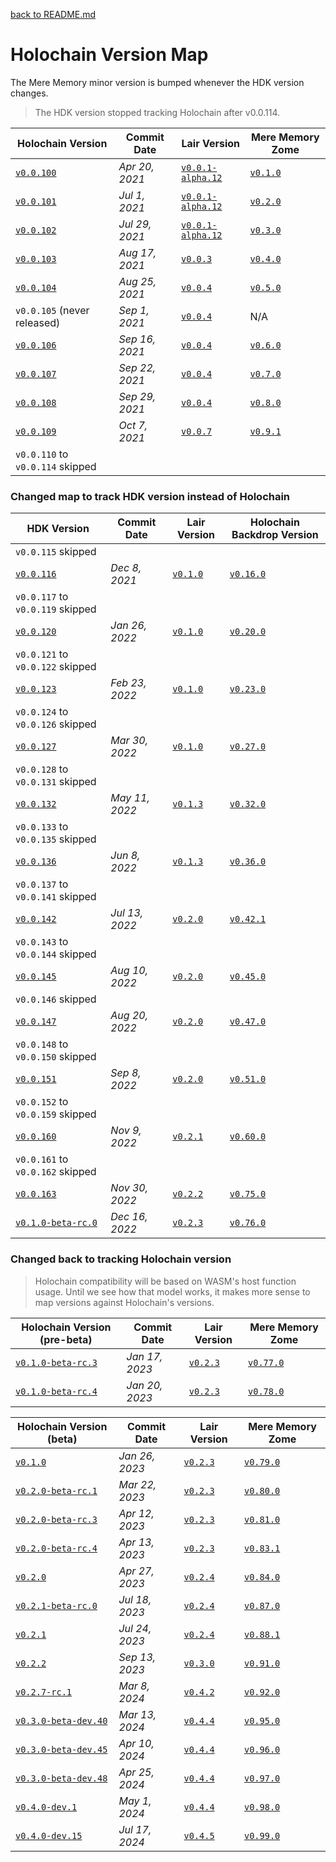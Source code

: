 [back to README.md](../README.md)

# Holochain Version Map

The Mere Memory minor version is bumped whenever the HDK version changes.

> The HDK version stopped tracking Holochain after v0.0.114.

| Holochain Version                                                                                  | Commit Date    | Lair Version                                                                                         | Mere Memory Zome                                                                         |
|----------------------------------------------------------------------------------------------------|----------------|------------------------------------------------------------------------------------------------------|------------------------------------------------------------------------------------------|
| [`v0.0.100`](https://github.com/holochain/holochain/tree/3bd9181ea35c32993d1550591fd19720b31065f6) | *Apr 20, 2021* | [`v0.0.1-alpha.12`](https://github.com/holochain/lair/tree/2998dd3ad21928115b3a531cbc319e61bc896b78) | [`v0.1.0`](https://github.com/spartan-holochain-counsel/hc-zome-mere-memory/tree/v0.1.0) |
| [`v0.0.101`](https://github.com/holochain/holochain/tree/ea726cc05aa6064c3b8b4f85fddf3e89429f018e) | *Jul 1, 2021*  | [`v0.0.1-alpha.12`](https://github.com/holochain/lair/tree/2998dd3ad21928115b3a531cbc319e61bc896b78) | [`v0.2.0`](https://github.com/spartan-holochain-counsel/hc-zome-mere-memory/tree/v0.2.0) |
| [`v0.0.102`](https://github.com/holochain/holochain/tree/6535292238dc1fbd2b60433a2054f7787e4f060e) | *Jul 29, 2021* | [`v0.0.1-alpha.12`](https://github.com/holochain/lair/tree/2998dd3ad21928115b3a531cbc319e61bc896b78) | [`v0.3.0`](https://github.com/spartan-holochain-counsel/hc-zome-mere-memory/tree/v0.3.0) |
| [`v0.0.103`](https://github.com/holochain/holochain/tree/f3d17d993ad8d988402cc01d73a0095484efbabb) | *Aug 17, 2021* | [`v0.0.3`](https://github.com/holochain/lair/tree/6a9aab37c90566328c13c4d048d1afaf75fc39a9)          | [`v0.4.0`](https://github.com/spartan-holochain-counsel/hc-zome-mere-memory/tree/v0.4.0) |
| [`v0.0.104`](https://github.com/holochain/holochain/tree/d003eb7a45f1d7125c4701332202761721793d68) | *Aug 25, 2021* | [`v0.0.4`](https://github.com/holochain/lair/tree/d3155ac98ec550c6b5eb097923556958015f9354)          | [`v0.5.0`](https://github.com/spartan-holochain-counsel/hc-zome-mere-memory/tree/v0.5.0) |
| `v0.0.105` (never released)                                                                        | *Sep 1, 2021*  | [`v0.0.4`](https://github.com/holochain/lair/tree/d3155ac98ec550c6b5eb097923556958015f9354)          | N/A                                                                                      |
| [`v0.0.106`](https://github.com/holochain/holochain/tree/b11908875a9f6a09e8939fbf6f45ff658e3d10a6) | *Sep 16, 2021* | [`v0.0.4`](https://github.com/holochain/lair/tree/d3155ac98ec550c6b5eb097923556958015f9354)          | [`v0.6.0`](https://github.com/spartan-holochain-counsel/hc-zome-mere-memory/tree/v0.6.0) |
| [`v0.0.107`](https://github.com/holochain/holochain/tree/221f3424a919224dcf1950d1059e8b88aba08f7b) | *Sep 22, 2021* | [`v0.0.4`](https://github.com/holochain/lair/tree/d3155ac98ec550c6b5eb097923556958015f9354)          | [`v0.7.0`](https://github.com/spartan-holochain-counsel/hc-zome-mere-memory/tree/v0.7.0) |
| [`v0.0.108`](https://github.com/holochain/holochain/tree/cad04aec3fb5f137b2d224ab29dcc204af7b9821) | *Sep 29, 2021* | [`v0.0.4`](https://github.com/holochain/lair/tree/d3155ac98ec550c6b5eb097923556958015f9354)          | [`v0.8.0`](https://github.com/spartan-holochain-counsel/hc-zome-mere-memory/tree/v0.8.0) |
| [`v0.0.109`](https://github.com/holochain/holochain/tree/e5a480ce735beaa8ae7434abdb1b6dc03d487ffa) | *Oct 7, 2021*  | [`v0.0.7`](https://github.com/holochain/lair/tree/bd92b76ad9cc18bc0c0db215e4bea9767c9003cf)          | [`v0.9.1`](https://github.com/spartan-holochain-counsel/hc-zome-mere-memory/tree/v0.9.1) |
| `v0.0.110` to  `v0.0.114` skipped                                                                  |                |                                                                                                      |                                                                                          |


### Changed map to track HDK version instead of Holochain

| HDK Version                                                                                                | Commit Date    | Lair Version                                                                                | Holochain Backdrop Version                                                                 |
|------------------------------------------------------------------------------------------------------------|----------------|---------------------------------------------------------------------------------------------|--------------------------------------------------------------------------------------------|
| `v0.0.115` skipped                                                                                         |                |                                                                                             |                                                                                            |
| [`v0.0.116`](https://github.com/holochain/holochain/tree/9d9a556e8236234bcca64ee33620012c8a6ab095)         | *Dec 8, 2021*  | [`v0.1.0`](https://github.com/holochain/lair/tree/0343621e0bfa2a941ecf53363003d1f28b7ef0e6) | [`v0.16.0`](https://github.com/spartan-holochain-counsel/hc-zome-mere-memory/tree/v0.16.0) |
| `v0.0.117` to  `v0.0.119` skipped                                                                          |                |                                                                                             |                                                                                            |
| [`v0.0.120`](https://github.com/holochain/holochain/tree/4a449ee985053f5b8ee0f0688b949bd26bfcb3fc)         | *Jan 26, 2022* | [`v0.1.0`](https://github.com/holochain/lair/tree/0343621e0bfa2a941ecf53363003d1f28b7ef0e6) | [`v0.20.0`](https://github.com/spartan-holochain-counsel/hc-zome-mere-memory/tree/v0.20.0) |
| `v0.0.121` to  `v0.0.122` skipped                                                                          |                |                                                                                             |                                                                                            |
| [`v0.0.123`](https://github.com/holochain/holochain/tree/3e49d501ce1b74a700d5abae9b8b26021885f012)         | *Feb 23, 2022* | [`v0.1.0`](https://github.com/holochain/lair/tree/0343621e0bfa2a941ecf53363003d1f28b7ef0e6) | [`v0.23.0`](https://github.com/spartan-holochain-counsel/hc-zome-mere-memory/tree/v0.23.0) |
| `v0.0.124` to  `v0.0.126` skipped                                                                          |                |                                                                                             |                                                                                            |
| [`v0.0.127`](https://github.com/holochain/holochain/tree/ee7242f9aa014f1024cf90401b0a4d136b59323f)         | *Mar 30, 2022* | [`v0.1.0`](https://github.com/holochain/lair/tree/0343621e0bfa2a941ecf53363003d1f28b7ef0e6) | [`v0.27.0`](https://github.com/spartan-holochain-counsel/hc-zome-mere-memory/tree/v0.27.0) |
| `v0.0.128` to  `v0.0.131` skipped                                                                          |                |                                                                                             |                                                                                            |
| [`v0.0.132`](https://github.com/holochain/holochain/tree/9356749f7fecf2414d2d388f74037514f65571ef)         | *May 11, 2022* | [`v0.1.3`](https://github.com/holochain/lair/tree/27e3a4e305e2a5d48ba625aa3bfac9516d2583ed) | [`v0.32.0`](https://github.com/spartan-holochain-counsel/hc-zome-mere-memory/tree/v0.32.0) |
| `v0.0.133` to  `v0.0.135` skipped                                                                          |                |                                                                                             |                                                                                            |
| [`v0.0.136`](https://github.com/holochain/holochain/tree/7f204047c56a2c165b1442cd480828a03caadde2)         | *Jun 8, 2022*  | [`v0.1.3`](https://github.com/holochain/lair/tree/27e3a4e305e2a5d48ba625aa3bfac9516d2583ed) | [`v0.36.0`](https://github.com/spartan-holochain-counsel/hc-zome-mere-memory/tree/v0.36.0) |
| `v0.0.137` to  `v0.0.141` skipped                                                                          |                |                                                                                             |                                                                                            |
| [`v0.0.142`](https://github.com/holochain/holochain/tree/88813d781247c9db4d254063a604c22813013af5)         | *Jul 13, 2022* | [`v0.2.0`](https://github.com/holochain/lair/tree/20b18781d217f172187f16a0ef86b78eb1fcd3bd) | [`v0.42.1`](https://github.com/spartan-holochain-counsel/hc-zome-mere-memory/tree/v0.42.1) |
| `v0.0.143` to  `v0.0.144` skipped                                                                          |                |                                                                                             |                                                                                            |
| [`v0.0.145`](https://github.com/holochain/holochain/tree/005c15c06404f41baa77e4533a32cef93a69ed3b)         | *Aug 10, 2022* | [`v0.2.0`](https://github.com/holochain/lair/tree/20b18781d217f172187f16a0ef86b78eb1fcd3bd) | [`v0.45.0`](https://github.com/spartan-holochain-counsel/hc-zome-mere-memory/tree/v0.45.0) |
| `v0.0.146`  skipped                                                                                        |                |                                                                                             |                                                                                            |
| [`v0.0.147`](https://github.com/holochain/holochain/tree/ab8c5552111da73971554ea3d80e473c97b5c650)         | *Aug 20, 2022* | [`v0.2.0`](https://github.com/holochain/lair/tree/20b18781d217f172187f16a0ef86b78eb1fcd3bd) | [`v0.47.0`](https://github.com/spartan-holochain-counsel/hc-zome-mere-memory/tree/v0.47.0) |
| `v0.0.148` to `v0.0.150` skipped                                                                           |                |                                                                                             |                                                                                            |
| [`v0.0.151`](https://github.com/holochain/holochain/tree/cf8adc073596f4f5fc3dcf31c30bc8ade47a6f93)         | *Sep 8, 2022*  | [`v0.2.0`](https://github.com/holochain/lair/tree/20b18781d217f172187f16a0ef86b78eb1fcd3bd) | [`v0.51.0`](https://github.com/spartan-holochain-counsel/hc-zome-mere-memory/tree/v0.51.0) |
| `v0.0.152` to `v0.0.159` skipped                                                                           |                |                                                                                             |                                                                                            |
| [`v0.0.160`](https://github.com/holochain/holochain/tree/c39dac04fc87bc1325a8bb6fce275caedaa07eb3)         | *Nov 9, 2022*  | [`v0.2.1`](https://github.com/holochain/lair/tree/840999730ff2a5bacea8a31ed8fbacc954291b5c) | [`v0.60.0`](https://github.com/spartan-holochain-counsel/hc-zome-mere-memory/tree/v0.60.0) |
| `v0.0.161` to `v0.0.162` skipped                                                                           |                |                                                                                             |                                                                                            |
| [`v0.0.163`](https://github.com/holochain/holochain/tree/64286bf7aa10e9e93032361a69843daa354fdb1b)         | *Nov 30, 2022* | [`v0.2.2`](https://github.com/holochain/lair/tree/004d15c05f51bb625cb5c8db6e71f4a58ff4d3fe) | [`v0.75.0`](https://github.com/spartan-holochain-counsel/hc-zome-mere-memory/tree/v0.75.0) |
| [`v0.1.0-beta-rc.0`](https://github.com/holochain/holochain/tree/eb1e637c353190bfdba8b742c6b8bbb1b3f4a669) | *Dec 16, 2022* | [`v0.2.3`](https://github.com/holochain/lair/tree/cbfbefefe43073904a914c8181a450209a74167b) | [`v0.76.0`](https://github.com/spartan-holochain-counsel/hc-zome-mere-memory/tree/v0.76.0) |


### Changed back to tracking Holochain version

> Holochain compatibility will be based on WASM's host function usage.  Until we see how that model
> works, it makes more sense to map versions against Holochain's versions.

| Holochain Version (pre-beta)                                                                               | Commit Date    | Lair Version                                                                                | Mere Memory Zome                                                                           |
|------------------------------------------------------------------------------------------------------------|----------------|---------------------------------------------------------------------------------------------|--------------------------------------------------------------------------------------------|
| [`v0.1.0-beta-rc.3`](https://github.com/holochain/holochain/tree/60c042dbc8cc11aef091931c2758bb3e0d816662) | *Jan 17, 2023* | [`v0.2.3`](https://github.com/holochain/lair/tree/cbfbefefe43073904a914c8181a450209a74167b) | [`v0.77.0`](https://github.com/spartan-holochain-counsel/hc-zome-mere-memory/tree/v0.77.0) |
| [`v0.1.0-beta-rc.4`](https://github.com/holochain/holochain/tree/2730fc80a4c87144fc0a755862628af5448b96fd) | *Jan 20, 2023* | [`v0.2.3`](https://github.com/holochain/lair/tree/cbfbefefe43073904a914c8181a450209a74167b) | [`v0.78.0`](https://github.com/spartan-holochain-counsel/hc-zome-mere-memory/tree/v0.78.0) |

| Holochain Version (beta)                                                                                   | Commit Date    | Lair Version                                                                                | Mere Memory Zome                                                                           |
|------------------------------------------------------------------------------------------------------------|----------------|---------------------------------------------------------------------------------------------|--------------------------------------------------------------------------------------------|
| [`v0.1.0`](https://github.com/holochain/holochain/tree/41150668b18a57f4dc801a0b3439c1c76e149064)           | *Jan 26, 2023* | [`v0.2.3`](https://github.com/holochain/lair/tree/cbfbefefe43073904a914c8181a450209a74167b) | [`v0.79.0`](https://github.com/spartan-holochain-counsel/hc-zome-mere-memory/tree/v0.79.0) |
| [`v0.2.0-beta-rc.1`](https://github.com/holochain/holochain/tree/1f765d0b8d82d0f568ee8c42a33f0863c2a0bc90) | *Mar 22, 2023* | [`v0.2.3`](https://github.com/holochain/lair/tree/cbfbefefe43073904a914c8181a450209a74167b) | [`v0.80.0`](https://github.com/spartan-holochain-counsel/hc-zome-mere-memory/tree/v0.80.0) |
| [`v0.2.0-beta-rc.3`](https://github.com/holochain/holochain/tree/a2da5b87290bc8a4386d5055844ec2ae82737927) | *Apr 12, 2023* | [`v0.2.3`](https://github.com/holochain/lair/tree/cbfbefefe43073904a914c8181a450209a74167b) | [`v0.81.0`](https://github.com/spartan-holochain-counsel/hc-zome-mere-memory/tree/v0.81.0) |
| [`v0.2.0-beta-rc.4`](https://github.com/holochain/holochain/tree/9c4f10d16b28c977682010746c4a61641ecb68c8) | *Apr 13, 2023* | [`v0.2.3`](https://github.com/holochain/lair/tree/cbfbefefe43073904a914c8181a450209a74167b) | [`v0.83.1`](https://github.com/spartan-holochain-counsel/hc-zome-mere-memory/tree/v0.83.1) |
| [`v0.2.0`](https://github.com/holochain/holochain/tree/efe64a7f5dfbddc257945bf368db81c7b68de1bd)           | *Apr 27, 2023* | [`v0.2.4`](https://github.com/holochain/lair/tree/43be404da0fd9d57bf4429c44def405bd6490f61) | [`v0.84.0`](https://github.com/spartan-holochain-counsel/hc-zome-mere-memory/tree/v0.84.0) |
| [`v0.2.1-beta-rc.0`](https://github.com/holochain/holochain/tree/265a80c3b7993447412e9e6a63291e55ad08f403) | *Jul 18, 2023* | [`v0.2.4`](https://github.com/holochain/lair/tree/43be404da0fd9d57bf4429c44def405bd6490f61) | [`v0.87.0`](https://github.com/spartan-holochain-counsel/hc-zome-mere-memory/tree/v0.87.0) |
| [`v0.2.1`](https://github.com/holochain/holochain/tree/3f594f1a5cef41e896b99b6b46d336d54da3299d)           | *Jul 24, 2023* | [`v0.2.4`](https://github.com/holochain/lair/tree/43be404da0fd9d57bf4429c44def405bd6490f61) | [`v0.88.1`](https://github.com/spartan-holochain-counsel/hc-zome-mere-memory/tree/v0.88.1) |
| [`v0.2.2`](https://github.com/holochain/holochain/tree/holochain-0.2.2)                                    | *Sep 13, 2023* | [`v0.3.0`](https://github.com/holochain/lair/tree/lair_keystore-v0.3.0)                     | [`v0.91.0`](https://github.com/spartan-holochain-counsel/hc-zome-mere-memory/tree/v0.91.0) |
| [`v0.2.7-rc.1`](https://github.com/holochain/holochain/tree/holochain-0.2.7-rc.1)                          | *Mar 8, 2024*  | [`v0.4.2`](https://github.com/holochain/lair/tree/lair_keystore-v0.4.2)                     | [`v0.92.0`](https://github.com/spartan-holochain-counsel/hc-zome-mere-memory/tree/v0.92.0) |
| [`v0.3.0-beta-dev.40`](https://github.com/holochain/holochain/tree/holochain-0.3.0-beta-dev.40)            | *Mar 13, 2024* | [`v0.4.4`](https://github.com/holochain/lair/tree/lair_keystore-v0.4.4)                     | [`v0.95.0`](https://github.com/spartan-holochain-counsel/hc-zome-mere-memory/tree/v0.95.0) |
| [`v0.3.0-beta-dev.45`](https://github.com/holochain/holochain/tree/holochain-0.3.0-beta-dev.45)            | *Apr 10, 2024* | [`v0.4.4`](https://github.com/holochain/lair/tree/lair_keystore-v0.4.4)                     | [`v0.96.0`](https://github.com/spartan-holochain-counsel/hc-zome-mere-memory/tree/v0.96.0) |
| [`v0.3.0-beta-dev.48`](https://github.com/holochain/holochain/tree/holochain-0.3.0-beta-dev.48)            | *Apr 25, 2024* | [`v0.4.4`](https://github.com/holochain/lair/tree/lair_keystore-v0.4.4)                     | [`v0.97.0`](https://github.com/spartan-holochain-counsel/hc-zome-mere-memory/tree/v0.97.0) |
| [`v0.4.0-dev.1`](https://github.com/holochain/holochain/tree/holochain-0.4.0-dev.1)                        | *May 1, 2024*  | [`v0.4.4`](https://github.com/holochain/lair/tree/826be915efc839d1d1b8a2156b158999b8de8d5b) | [`v0.98.0`](https://github.com/spartan-holochain-counsel/hc-zome-mere-memory/tree/v0.98.0) |
| [`v0.4.0-dev.15`](https://github.com/holochain/holochain/tree/holochain-0.4.0-dev.15)                      | *Jul 17, 2024* | [`v0.4.5`](https://github.com/holochain/lair/tree/lair_keystore-v0.4.5)                     | [`v0.99.0`](https://github.com/spartan-holochain-counsel/hc-zome-mere-memory/tree/v0.99.0) |
